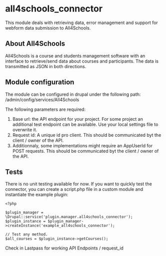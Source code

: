 # all4schools_connector
This module deals with retrieving data, error management and support
for webform data submission to All4Schools.

## About All4Schools
All4Schools is a course and students management software with an interface
to retrieve/send data about courses and participants.
The data is transmitted as JSON in both directions.

## Module configuration
The module can be configured in drupal under the following path:
/admin/config/services/All4Schools

The following parameters are required:
1. Base url: the API endpoint for your project.
For some project an additional test endpoint can be available.
Use your local settings file to overwrite it.
2. Request id: A unique id pro client.
This should be communicated byt the client / owner of the API.
3. Additionnaly, some implementations might require
an AppUserId for POST requests.
This should be communicated byt the client / owner of the API.

## Tests
There is no unit testing available for now.
If you want to quickly test the connector, you can create
a script.php file in a custom module and instantiate the example plugin:
```
<?php

$plugin_manager = \Drupal::service('plugin.manager.all4schools_connector');
$plugin_instance = $plugin_manager->createInstance('example_all4schools_connector');

// Test any method.
$all_courses = $plugin_instance->getCourses();
```
Check in Lastpass for working API Endpoints / request_id
